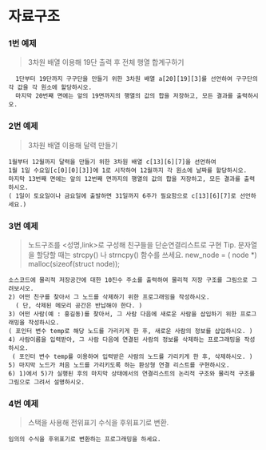 # 자료구조 

### 1번 예제

> 3차원 배열 이용해 19단 출력 후 전체 행열 합계구하기

``` 구구단(1단부터 19단까지)을 작성하려고 한다. 
  1단부터 19단까지 구구단을 만들기 위한 3차원 배열 a[20][19][3]를 선언하여 구구단의 각 값을 각 원소에 할당하시오. 
  마지막 20번째 면에는 앞의 19면까지의 행열의 값의 합을 저장하고, 모든 결과를 출력하시오.
 ```
  
### 2번 예제

> 3차원 배열 이용해 달력 만들기

``` 2015년도 달력을 작성하고자 한다. 
1월부터 12월까지 달력을 만들기 위한 3차원 배열 c[13][6][7]을 선언하여 
1월 1일 수요일[c[0][0][3]]에 1로 시작하여 12월까지 각 원소에 날짜를 할당하시오. 
마지막 13번째 면에는 앞의 12번째 면까지의 행열의 값의 합을 저장하고, 모든 결과를 출력하시오. 
( 1일이 토요일이나 금요일에 출발하면 31일까지 6주가 필요함으로 c[13][6][7]로 선언하세요.)
```

### 3번 예제

> 노드구조를 <성명,link>로 구성해 친구들을 단순연결리스트로 구현
  Tip. 문자열을 할당할 때는 strcpy() 나 strncpy() 함수를 쓰세요.
  new_node = ( node *) malloc(sizeof(struct node));

``` 1) 친구 4명을 4개의 노드가 연결 관계를 갖도록 프로그래밍을 작성하시오. 
소스코드에 물리적 저장공간에 대한 10진수 주소를 출력하여 물리적 저장 구조를 그림으로 그려보시오.   
2) 어떤 친구를 찾아서 그 노드를 삭제하기 위한 프로그래밍을 작성하시오. 
  ( 단, 삭제된 메모리 공간은 반납해야 한다. )
3) 어떤 사람(예 : 홍길동)를 찾아서, 그 사람 다음에 새로운 사람을 삽입하기 위한 프로그래밍을 작성하시오. 
( 포인터 변수 temp로 해당 노드를 가리키게 한 후, 새로운 사람의 정보를 삽입하시오. )
4) 사람이름을 입력받아, 그 사람 다음에 연결된 사람의 정보를 삭제하는 프로그래밍을 작성하시오.
 ( 포인터 변수 temp를 이용하여 입력받은 사람의 노드를 가리키게 한 후, 삭제하시오. )
5) 마지막 노드가 처음 노드를 가리키도록 하는 환상형 연결 리스트를 구현하시오.
6) 1)에서 5)가 실행된 후의 마지막 상태에서의 연결리스트의 논리적 구조와 물리적 구조를 그림으로 그려서 설명하시오.
```

### 4번 예제

> 스택을 사용해 전위표기 수식을 후위표기로 변환.

``` 중위표기를 후위표기로 변환하는 알고리즘을 이용하여 
임의의 수식을 후위표기로 변환하는 프로그래밍을 하세요.
```
